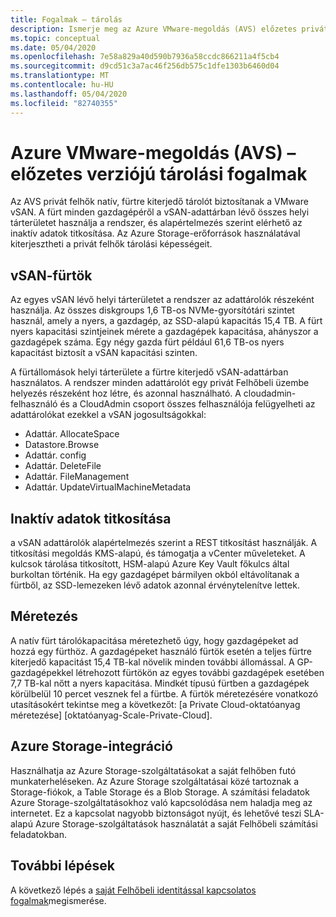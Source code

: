 ```yaml
---
title: Fogalmak – tárolás
description: Ismerje meg az Azure VMware-megoldás (AVS) előzetes privát felhőkre vonatkozó főbb tárolási lehetőségeit.
ms.topic: conceptual
ms.date: 05/04/2020
ms.openlocfilehash: 7e58a829a40d590b7936a58ccdc866211a4f5cb4
ms.sourcegitcommit: d9cd51c3a7ac46f256db575c1dfe1303b6460d04
ms.translationtype: MT
ms.contentlocale: hu-HU
ms.lasthandoff: 05/04/2020
ms.locfileid: "82740355"
---
```

# <a name="azure-vmware-solution-avs-preview-storage-concepts"></a>Azure VMware-megoldás (AVS) – előzetes verziójú tárolási fogalmak

Az AVS privát felhők natív, fürtre kiterjedő tárolót biztosítanak a VMware vSAN. A fürt minden gazdagépéről a vSAN-adattárban lévő összes helyi tárterületet használja a rendszer, és alapértelmezés szerint elérhető az inaktív adatok titkosítása. Az Azure Storage-erőforrások használatával kiterjesztheti a privát felhők tárolási képességeit.

## <a name="vsan-clusters"></a>vSAN-fürtök

Az egyes vSAN lévő helyi tárterületet a rendszer az adattárolók részeként használja. Az összes diskgroups 1,6 TB-os NVMe-gyorsítótári szintet használ, amely a nyers, a gazdagép, az SSD-alapú kapacitás 15,4 TB. A fürt nyers kapacitási szintjeinek mérete a gazdagépek kapacitása, ahányszor a gazdagépek száma. Egy négy gazda fürt például 61,6 TB-os nyers kapacitást biztosít a vSAN kapacitási szinten.

A fürtállomások helyi tárterülete a fürtre kiterjedő vSAN-adattárban használatos. A rendszer minden adattárolót egy privát Felhőbeli üzembe helyezés részeként hoz létre, és azonnal használható. A cloudadmin-felhasználó és a CloudAdmin csoport összes felhasználója felügyelheti az adattárolókat ezekkel a vSAN jogosultságokkal:
- Adattár. AllocateSpace
- Datastore.Browse
- Adattár. config
- Adattár. DeleteFile
- Adattár. FileManagement
- Adattár. UpdateVirtualMachineMetadata

## <a name="data-at-rest-encryption"></a>Inaktív adatok titkosítása

a vSAN adattárolók alapértelmezés szerint a REST titkosítást használják. A titkosítási megoldás KMS-alapú, és támogatja a vCenter műveleteket. A kulcsok tárolása titkosított, HSM-alapú Azure Key Vault főkulcs által burkoltan történik. Ha egy gazdagépet bármilyen okból eltávolítanak a fürtből, az SSD-lemezeken lévő adatok azonnal érvénytelenítve lettek.

## <a name="scaling"></a>Méretezés

A natív fürt tárolókapacitása méretezhető úgy, hogy gazdagépeket ad hozzá egy fürthöz. A gazdagépeket használó fürtök esetén a teljes fürtre kiterjedő kapacitást 15,4 TB-kal növelik minden további állomással. A GP-gazdagépekkel létrehozott fürtökön az egyes további gazdagépek esetében 7,7 TB-kal nőtt a nyers kapacitása. Mindkét típusú fürtben a gazdagépek körülbelül 10 percet vesznek fel a fürtbe. A fürtök méretezésére vonatkozó utasításokért tekintse meg a következőt: [a Private Cloud-oktatóanyag méretezése] [oktatóanyag-Scale-Private-Cloud].

## <a name="azure-storage-integration"></a>Azure Storage-integráció

Használhatja az Azure Storage-szolgáltatásokat a saját felhőben futó munkaterheléseken. Az Azure Storage szolgáltatásai közé tartoznak a Storage-fiókok, a Table Storage és a Blob Storage. A számítási feladatok Azure Storage-szolgáltatásokhoz való kapcsolódása nem haladja meg az internetet. Ez a kapcsolat nagyobb biztonságot nyújt, és lehetővé teszi SLA-alapú Azure Storage-szolgáltatások használatát a saját Felhőbeli számítási feladatokban.

## <a name="next-steps"></a>További lépések

A következő lépés a [saját Felhőbeli identitással kapcsolatos fogalmak][concepts-identity]megismerése.

<!-- LINKS - external-->

<!-- LINKS - internal -->
[tutorials-scale-private-cloud]: ./tutorials-scale-private-cloud.md
[concepts-identity]: ./concepts-identity.md